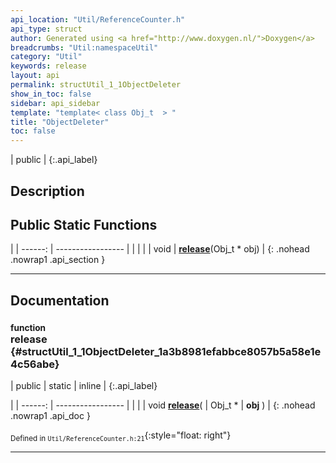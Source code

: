 ```yaml
---
api_location: "Util/ReferenceCounter.h"
api_type: struct
author: Generated using <a href="http://www.doxygen.nl/">Doxygen</a>
breadcrumbs: "Util:namespaceUtil"
category: "Util"
keywords: release
layout: api
permalink: structUtil_1_1ObjectDeleter
show_in_toc: false
sidebar: api_sidebar
template: "template< class Obj_t  > "
title: "ObjectDeleter"
toc: false
---
```


| public |
{:.api_label}

## Description





## Public Static Functions

|
| ------: | ----------------- |
|  | |
| void | **[release](#structUtil_1_1ObjectDeleter_1a3b8981efabbce8057b5a58e1e4c56abe)**(Obj_t * obj) |
{: .nohead .nowrap1 .api_section }


-------------------------------------------------------------------

## Documentation

### <small>function</small><br/> release {#structUtil_1_1ObjectDeleter_1a3b8981efabbce8057b5a58e1e4c56abe}

| public | static | inline |
{:.api_label}

|
| ------: | ----------------- |
|  |
| void **[release](#structUtil_1_1ObjectDeleter_1a3b8981efabbce8057b5a58e1e4c56abe)**( | Obj_t * | **obj** ) |
{: .nohead .nowrap1 .api_doc }





<sub>Defined in `Util/ReferenceCounter.h:21`</sub>{:style="float: right"}

-------------------------------------------------------------------

